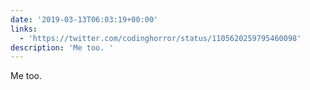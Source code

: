 ```yaml
---
date: '2019-03-13T06:03:19+00:00'
links:
  - 'https://twitter.com/codinghorror/status/1105620259795460098'
description: 'Me too. '
---
```

Me too. 
